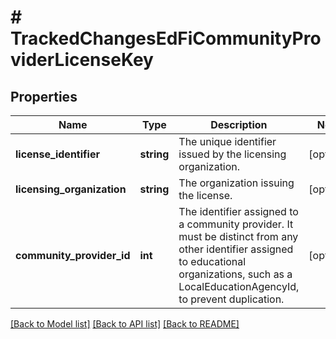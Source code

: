 # # TrackedChangesEdFiCommunityProviderLicenseKey

## Properties

Name | Type | Description | Notes
------------ | ------------- | ------------- | -------------
**license_identifier** | **string** | The unique identifier issued by the licensing organization. | [optional]
**licensing_organization** | **string** | The organization issuing the license. | [optional]
**community_provider_id** | **int** | The identifier assigned to a community provider. It must be distinct from any other identifier assigned to educational organizations, such as a LocalEducationAgencyId, to prevent duplication. | [optional]

[[Back to Model list]](../../README.md#models) [[Back to API list]](../../README.md#endpoints) [[Back to README]](../../README.md)
